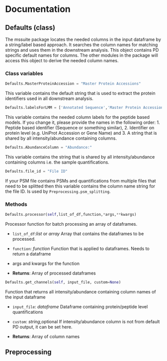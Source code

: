# Documentation

## Defaults (class)
The mssuite package locates the needed columns in the input dataframe by a string/label based approach. It searches the column names for matching strings and uses them in the downstream analysis. This object contains PD specific default names for columns. The other modules in the package will access this object to derive the needed column names.

### Class variables
```python
Defaults.MasterProteinAccession = "Master Protein Accessions"
```
This variable contains the default string that is used to extract the protein identifiers used in all downstream analysis.

```python
Defaults.labelsForLMM = ['Annotated Sequence','Master Protein Accessions','Abundance:']
```
This variable contains the needed column labels for the peptide based models. If you change it, please provide the names in the following order: 1. Peptide based identifier (Sequence or something similar), 2. Identifier on protein level (e.g. UniProt Accession or Gene Name) and 3. A string that is shared by all intensity/abundance containing columns.

```python
Defaults.AbundanceColumn = "Abundance:"
```
This variable contains the string that is shared by all intensity/abundance containing columns i.e. the sample quantifications.  

```python
Defaults.file_id = "File ID"
```
If your PSM file contains PSMs and quantifications from multiple files that need to be splitted then this variable contains the column name string for the file ID. Is used by `Preprocessing.psm_splitting`.

### Methods

```python
Defaults.processor(self,list_of_df,function,*args,**kwargs)
```
Processor function for batch processing an array of dataframes. 
* `list_of_df`:*list* or *array* 
Array that contains the dataframes to be processed.
* `function`: *function* 
Function that is applied to dataframes. Needs to return a dataframe
* args and kwargs for the function

* **Returns**: Array of processed dataframes

```python
Defaults.get_channels(self, input_file, custom=None)
```
Function that returns all intensity/abundance containing column names of the input dataframe
* `input_file`: *dataframe*
Dataframe containing protein/peptide level quantifications
* `custom`: *string*,optional
If intensity/abundance column is not from default PD output, it can be set here.

* **Returns**: Array of column names

## Preprocessing
